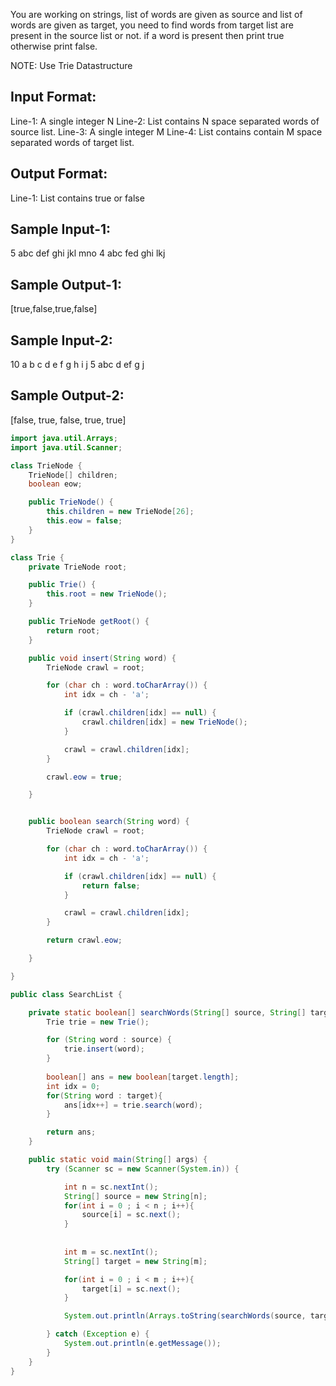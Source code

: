 You are working on strings, list of words are given as source and 
list of words are given as target, you need to find words from target list are present in the source list or not.
if a word is present then print true otherwise print false. 

NOTE: Use Trie Datastructure

Input Format:
-------------
Line-1: A single integer N
Line-2: List contains N space separated words of source list.
Line-3: A single integer M
Line-4: List contains contain M space separated words of target list.

Output Format:
---------------
Line-1: List contains true or false

Sample Input-1:
---------------
5
abc def ghi jkl mno
4
abc fed ghi lkj

Sample Output-1: 
----------------
[true,false,true,false]

Sample Input-2:
---------------
10
a b c d e f g h i j
5
abc d ef g j

Sample Output-2:
----------------
[false, true, false, true, true]


```java
import java.util.Arrays;
import java.util.Scanner;

class TrieNode {
    TrieNode[] children;
    boolean eow;

    public TrieNode() {
        this.children = new TrieNode[26];
        this.eow = false;
    }
}

class Trie {
    private TrieNode root;

    public Trie() {
        this.root = new TrieNode();
    }

    public TrieNode getRoot() {
        return root;
    }

    public void insert(String word) {
        TrieNode crawl = root;

        for (char ch : word.toCharArray()) {
            int idx = ch - 'a';

            if (crawl.children[idx] == null) {
                crawl.children[idx] = new TrieNode();
            }

            crawl = crawl.children[idx];
        }

        crawl.eow = true;

    }


    public boolean search(String word) {
        TrieNode crawl = root;

        for (char ch : word.toCharArray()) {
            int idx = ch - 'a';

            if (crawl.children[idx] == null) {
                return false;
            }

            crawl = crawl.children[idx];
        }

        return crawl.eow;

    }

}

public class SearchList {

    private static boolean[] searchWords(String[] source, String[] target) {
        Trie trie = new Trie();

        for (String word : source) {
            trie.insert(word);
        }
        
        boolean[] ans = new boolean[target.length];
        int idx = 0;
        for(String word : target){
            ans[idx++] = trie.search(word);
        }

        return ans;
    }

    public static void main(String[] args) {
        try (Scanner sc = new Scanner(System.in)) {

            int n = sc.nextInt();
            String[] source = new String[n];
            for(int i = 0 ; i < n ; i++){
                source[i] = sc.next();
            }
            
            
            int m = sc.nextInt();
            String[] target = new String[m];

            for(int i = 0 ; i < m ; i++){
                target[i] = sc.next();
            }

            System.out.println(Arrays.toString(searchWords(source, target)));

        } catch (Exception e) {
            System.out.println(e.getMessage());
        }
    }
}
  
```
